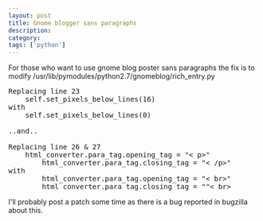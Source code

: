 ```yaml
---
layout: post
title: Gnome blogger sans paragraphs
description: 
category:
tags: ['python']
---
```


For those who want to use gnome blog poster sans paragraphs the fix is to modify /usr/lib/pymodules/python2.7/gnomeblog/rich_entry.py

<pre class="brush: python">
Replacing line 23
	self.set_pixels_below_lines(16)
with
	self.set_pixels_below_lines(0)

..and..

Replacing line 26 &amp; 27
	html_converter.para_tag.opening_tag = "&lt; p&gt;"
        html_converter.para_tag.closing_tag = "&lt; /p&gt;"
with
        html_converter.para_tag.opening_tag = "&lt; br&gt;"
        html_converter.para_tag.closing_tag = ""&lt; br&gt;</pre>
I'll probably post a patch some time as there is a bug reported in bugzilla about this.
</pre>